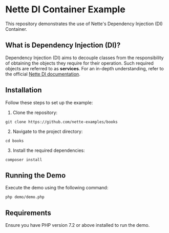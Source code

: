 Nette DI Container Example
==========================

This repository demonstrates the use of Nette's Dependency Injection (DI) Container.


What is Dependency Injection (DI)?
----------------------------------

Dependency Injection (DI) aims to decouple classes from the responsibility of obtaining the objects they require for their operation. Such required objects are referred to as **services**. For an in-depth understanding, refer to the official [Nette DI documentation](https://doc.nette.org/en/dependency-injection).


Installation
------------

Follow these steps to set up the example:

1. Clone the repository:
```shell
git clone https://github.com/nette-examples/books
```

2. Navigate to the project directory:
```shell
cd books
```

3. Install the required dependencies:
```shell
composer install
```

Running the Demo
----------------

Execute the demo using the following command:

```shell
php demo/demo.php
```

Requirements
------------

Ensure you have PHP version 7.2 or above installed to run the demo.
